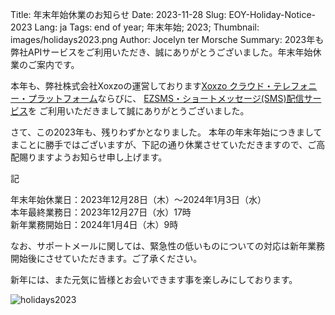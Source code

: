 Title: 年末年始休業のお知らせ 
Date: 2023-11-28 
Slug: EOY-Holiday-Notice-2023
Lang: ja 
Tags: end of year; 年末年始; 2023; 
Thumbnail: images/holidays2023.png
Author: Jocelyn ter Morsche
Summary: 2023年も弊社APIサービスをご利用いただき、誠にありがとうございました。年末年始休業のご案内です。

本年も、弊社株式会社Xoxzoの運営しております[Xoxzo クラウド・テレフォニー・プラットフォーム](https://www.xoxzo.com/ja/)ならびに、
[EZSMS・ショートメッセージ(SMS)配信サービス](https://www.ezsms.biz/ja/)を ご利用いただきまして誠にありがとうございました。

さて、この2023年も、残りわずかとなりました。
本年の年末年始につきましてまことに勝手ではございますが、下記の通り休業させていただきますので、ご高配賜りますようお知らせ申し上げます。

記

年末年始休業日：2023年12月28日（木）～2024年1月3日（水）</br>
本年最終業務日：2023年12月27日（水）17時 </br>
新年業務開始日：2024年1月4日（木）9時 </br>

なお、サポートメールに関しては、緊急性の低いものについての対応は新年業務開始後にさせていただきます。ご了承ください。

新年には、また元気に皆様とお会いできます事を楽しみにしております。

![holidays2023](/images/holidays2023.png)
